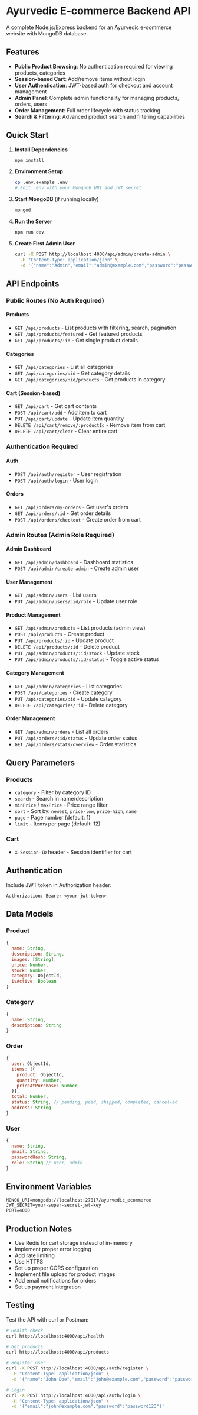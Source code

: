 # Ayurvedic E-commerce Backend API

A complete Node.js/Express backend for an Ayurvedic e-commerce website with MongoDB database.

## Features

- **Public Product Browsing**: No authentication required for viewing products, categories
- **Session-based Cart**: Add/remove items without login
- **User Authentication**: JWT-based auth for checkout and account management
- **Admin Panel**: Complete admin functionality for managing products, orders, users
- **Order Management**: Full order lifecycle with status tracking
- **Search & Filtering**: Advanced product search and filtering capabilities

## Quick Start

1. **Install Dependencies**
   ```bash
   npm install
   ```

2. **Environment Setup**
   ```bash
   cp .env.example .env
   # Edit .env with your MongoDB URI and JWT secret
   ```

3. **Start MongoDB** (if running locally)
   ```bash
   mongod
   ```

4. **Run the Server**
   ```bash
   npm run dev
   ```

5. **Create First Admin User**
   ```bash
   curl -X POST http://localhost:4000/api/admin/create-admin \
     -H "Content-Type: application/json" \
     -d '{"name":"Admin","email":"admin@example.com","password":"password123"}'
   ```

## API Endpoints

### Public Routes (No Auth Required)

#### Products
- `GET /api/products` - List products with filtering, search, pagination
- `GET /api/products/featured` - Get featured products
- `GET /api/products/:id` - Get single product details

#### Categories
- `GET /api/categories` - List all categories
- `GET /api/categories/:id` - Get category details
- `GET /api/categories/:id/products` - Get products in category

#### Cart (Session-based)
- `GET /api/cart` - Get cart contents
- `POST /api/cart/add` - Add item to cart
- `PUT /api/cart/update` - Update item quantity
- `DELETE /api/cart/remove/:productId` - Remove item from cart
- `DELETE /api/cart/clear` - Clear entire cart

### Authentication Required

#### Auth
- `POST /api/auth/register` - User registration
- `POST /api/auth/login` - User login

#### Orders
- `GET /api/orders/my-orders` - Get user's orders
- `GET /api/orders/:id` - Get order details
- `POST /api/orders/checkout` - Create order from cart

### Admin Routes (Admin Role Required)

#### Admin Dashboard
- `GET /api/admin/dashboard` - Dashboard statistics
- `POST /api/admin/create-admin` - Create admin user

#### User Management
- `GET /api/admin/users` - List users
- `PUT /api/admin/users/:id/role` - Update user role

#### Product Management
- `GET /api/admin/products` - List products (admin view)
- `POST /api/products` - Create product
- `PUT /api/products/:id` - Update product
- `DELETE /api/products/:id` - Delete product
- `PUT /api/admin/products/:id/stock` - Update stock
- `PUT /api/admin/products/:id/status` - Toggle active status

#### Category Management
- `GET /api/admin/categories` - List categories
- `POST /api/categories` - Create category
- `PUT /api/categories/:id` - Update category
- `DELETE /api/categories/:id` - Delete category

#### Order Management
- `GET /api/admin/orders` - List all orders
- `PUT /api/orders/:id/status` - Update order status
- `GET /api/orders/stats/overview` - Order statistics

## Query Parameters

### Products
- `category` - Filter by category ID
- `search` - Search in name/description
- `minPrice` / `maxPrice` - Price range filter
- `sort` - Sort by: `newest`, `price-low`, `price-high`, `name`
- `page` - Page number (default: 1)
- `limit` - Items per page (default: 12)

### Cart
- `X-Session-ID` header - Session identifier for cart

## Authentication

Include JWT token in Authorization header:
```
Authorization: Bearer <your-jwt-token>
```

## Data Models

### Product
```javascript
{
  name: String,
  description: String,
  images: [String],
  price: Number,
  stock: Number,
  category: ObjectId,
  isActive: Boolean
}
```

### Category
```javascript
{
  name: String,
  description: String
}
```

### Order
```javascript
{
  user: ObjectId,
  items: [{
    product: ObjectId,
    quantity: Number,
    priceAtPurchase: Number
  }],
  total: Number,
  status: String, // pending, paid, shipped, completed, cancelled
  address: String
}
```

### User
```javascript
{
  name: String,
  email: String,
  passwordHash: String,
  role: String // user, admin
}
```

## Environment Variables

```env
MONGO_URI=mongodb://localhost:27017/ayurvedic_ecommerce
JWT_SECRET=your-super-secret-jwt-key
PORT=4000
```

## Production Notes

- Use Redis for cart storage instead of in-memory
- Implement proper error logging
- Add rate limiting
- Use HTTPS
- Set up proper CORS configuration
- Implement file upload for product images
- Add email notifications for orders
- Set up payment integration

## Testing

Test the API with curl or Postman:

```bash
# Health check
curl http://localhost:4000/api/health

# Get products
curl http://localhost:4000/api/products

# Register user
curl -X POST http://localhost:4000/api/auth/register \
  -H "Content-Type: application/json" \
  -d '{"name":"John Doe","email":"john@example.com","password":"password123"}'

# Login
curl -X POST http://localhost:4000/api/auth/login \
  -H "Content-Type: application/json" \
  -d '{"email":"john@example.com","password":"password123"}'
```
